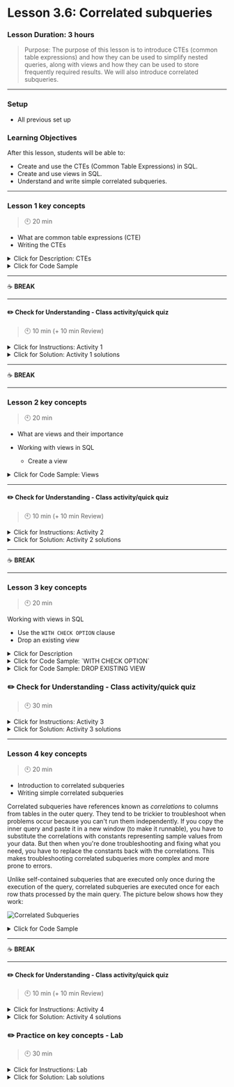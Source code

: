 # Lesson 3.6: Correlated subqueries

### Lesson Duration: 3 hours

> Purpose: The purpose of this lesson is to introduce CTEs (common table expressions) and how they can be used to simplify nested queries, along with views and how they can be used to store frequently required results. We will also introduce correlated subqueries.

---

### Setup

- All previous set up

### Learning Objectives

After this lesson, students will be able to:

- Create and use the CTEs (Common Table Expressions) in SQL.
- Create and use views in SQL.
- Understand and write simple correlated subqueries.

---

### Lesson 1 key concepts

> :clock10: 20 min

- What are common table expressions (CTE)
- Writing the CTEs

<details>
  <summary>Click for Description: CTEs </summary>

A **common table expression** is a named object that stores temporarily results of a query and it exists only within the execution scope of a single SQL statement. Here are some of the reasons for using the CTEs:

- Improves readability and performance of the query
- Helps in simplifying the queries
- Recursive CTEs can be used for hierarchical data (this is not in scope of this class though, but good to mention)

</details>

<details>
  <summary> Click for Code Sample </summary>

- A very simple example to show the general syntax
- The query after the `AS` keyword can be any query (from a simple to a very complex)

```sql
with cte_loan as (
  select * from bank.loan
)
select * from cte_loan
where status = 'B';
```

In this query, we want to find the total amount and total balance of each customer in the transactions table and then pull more information on those customers by using a join between the CTE and the account table:

```sql
with cte_transactions as (
  select account_id, sum(amount), sum(balance)
  from bank.trans
  group by account_id
)
select * from cte_transactions ct
join account a
on ct.account_id = a.account_id;
```

</details>

---

:coffee: **BREAK**

---

#### :pencil2: Check for Understanding - Class activity/quick quiz

> :clock10: 10 min (+ 10 min Review)

<details>
  <summary> Click for Instructions: Activity 1 </summary>

- Link to [activity 1](https://github.com/ironhack-edu/data_3.06_activities/blob/master/3.06_activity_1.md).

</details>

<details>
  <summary> Click for Solution: Activity 1 solutions </summary>

- Link to [activity 1 solution](https://gist.github.com/ironhack-edu/dcaa7ef25326ff996db1367058e3c9ba).

</details>

---

:coffee: **BREAK**

---

### Lesson 2 key concepts

> :clock10: 20 min

- What are views and their importance
- Working with views in SQL

  - Create a view

<details>
  <summary>Click for Code Sample: Views</summary>

<details>
  <summary> Click for Description: views and their importance </summary>

- Views are like virtual tables in the database that can be used for querying just like a regular table but they do not store any information permanently in them, like a table does; ie. a table occupies actual memory in the database but views don't.
- Views can be built with queries on a single or multiple tables.
- Reasons why views are a very useful tool:

      - *Security*: Different users can be given access to different sets of views and not the complete database for eg. different departments would need different access levels based on the sensitivity of the information (hospital database where information about patients health is not available to administration or finance)
      - *Query simplicity*: It can help write neater and simplified query by not using many levels of nesting.

</details>

- In this query, we are creating a view to find the current customers that might be risky in the future. For this we found the average balance for the current customers in category `C` and checked which are the customers that have balances more than the average balance for that status category:

```sql
create view running_contract_ok_balances as
with cte_running_contract_OK_balances  as (
  select *, amount-payments as Balance
  from bank.loan
  where status = 'C'
  order by Balance
)
select * from cte_running_contract_OK_balances
where Balance > (
  select avg(Balance)
  from cte_running_contract_OK_balances
)
order by Balance desc
limit 20;
```

</details>

---

#### :pencil2: Check for Understanding - Class activity/quick quiz

> :clock10: 10 min (+ 10 min Review)

<details>
  <summary> Click for Instructions: Activity 2 </summary>

- Link to [activity 2](https://github.com/ironhack-edu/data_3.06_activities/blob/master/3.06_activity_2.md).

</details>

<details>
  <summary> Click for Solution: Activity 2 solutions </summary>

- Link to [activity 2 solution](https://gist.github.com/ironhack-edu/f7c5f0998b05eaaac89d1d2d7b280d63).

</details>

---

:coffee: **BREAK**

---

### Lesson 3 key concepts

> :clock10: 20 min

Working with views in SQL

- Use the `WITH CHECK OPTION` clause
- Drop an existing view

<details>
  <summary> Click for Description </summary>

Views also allow database administrators to restrict data retrieval. Through MySQL views, it is also possible to update data in the underlying table. MySQL views, when used with the `WITH CHECK OPTION` allow for a safeguard mechanism against the data inserted into the underlying table.
Some of the points to keep in mind before updating data in a view are:

- The view should not have any aggregate clauses or function like `SUM`, `COUNT`, etc.
- The view should not have any right or left outer joins.
- The view should not have `UNION`, `GROUP BY`, `HAVING`, `DISTINCT` clauses.

The `WITH CHECK OPTION` prevents a view from updating or inserting rows that are not visible through it. In other words, whenever you update or insert a row of the base tables through a view, MySQL ensures that the insert or update operation is conformed with the definition of the view.

</details>

<details>
  <summary> Click for Code Sample: `WITH CHECK OPTION` </summary>

```sql
drop view if exists customer_status_D;

create view customer_status_D as
select * from bank.loan
where status = 'D'
with check option;
```

Or you can also use :

```sql
create or replace view customer_status_D as
select * from bank.loan
where status = 'D'
with check option;
```

Now if we try to insert new values in the table through the view, it doesn't work as the check is not met for status `D`:

```sql
select * from customer_status_D;

insert into customer_status_D values (0000, 00000, 987398, 00000, 60, 00000, 'C');
```

But, in this case we have removed the `WITH CHECK OPTION` and now, if we try to insert new values in the table through the view, it works even if the status `D` condition is not met:

```sql
create or replace view customer_status_D as
select * from bank.loan
where status = 'D';

select * from customer_status_D;

insert into customer_status_D values (0000, 00000, 987398, 00000, 60, 00000, 'C');

select * from  bank.loan
order by loan_id;
```

</details>

<details>
  <summary> Click for Code Sample: DROP EXISTING VIEW </summary>

```sql
drop view if exists customer_status_D;
```

</details>

### :pencil2: Check for Understanding - Class activity/quick quiz

> :clock10: 30 min

<details>
  <summary> Click for Instructions: Activity 3 </summary>

- Link to [activity 3](https://github.com/ironhack-edu/data_3.06_activities/blob/master/3.06_activity_3.md).

</details>

<details>
  <summary> Click for Solution: Activity 3 solutions </summary>

- Link to [activity 3 solution](https://gist.github.com/ironhack-edu/fb93b5d1b635631c2a80d495620ee5c8).

</details>

---

### Lesson 4 key concepts

> :clock10: 20 min

- Introduction to correlated subqueries
- Writing simple correlated subqueries

Correlated subqueries have references known as _correlations_ to columns from tables in the outer query. They tend to be trickier to troubleshoot when problems occur because you can't run them independently. If you copy the inner query and paste it in a new window (to make it runnable), you have to substitute the correlations with constants representing sample values from your data. But then when you're done troubleshooting and fixing what you need, you have to replace the constants back with the correlations. This makes troubleshooting correlated subqueries more complex and more prone to errors.

Unlike self-contained subqueries that are executed only once during the execution of the query, correlated subqueries are executed once for each row thats processed by the main query. The picture below shows how they work:

![Correlated Subqueries](https://education-team-2020.s3-eu-west-1.amazonaws.com/data-analytics/3.6-correlated_subqueries.png)

<details>
  <summary> Click for Code Sample</summary>

Here we will try to build on the same example that we looked at for self-contained subquery. We extracted the results only for those customers whose loan amount was greater than the average. Here is the self-contained subquery:

```sql
select * from bank.loan
where amount > (
  select avg(amount)
  from bank.loan
)
order by amount desc
limit 10;
```

Now we want to find those customers whose loan amounts are greater than the average but only within the same status group; ie. we want to find those averages by each group and simultaneously compare the loan amount of that customer with its status group's average.

```sql
select * from bank.loan l1
where amount > (
  select avg(amount)
  from bank.loan l2
  where l1.status = l2.status
)
order by amount desc;
```

</details>

---

:coffee: **BREAK**

---

#### :pencil2: Check for Understanding - Class activity/quick quiz

> :clock10: 10 min (+ 10 min Review)

<details>
  <summary> Click for Instructions: Activity 4 </summary>

- Link to [activity 4](https://github.com/ironhack-edu/data_3.06_activities/blob/master/3.06_activity_4.md).

</details>

<details>
  <summary>Click for Solution: Activity 4 solutions</summary>

- Link to [activity 4 solution](https://gist.github.com/ironhack-edu/4a3cadbe07596f407fac3a3a6d8de9fe).

</details>

### :pencil2: Practice on key concepts - Lab

> :clock10: 30 min

<details>
  <summary> Click for Instructions: Lab </summary>

- Link to the lab: [https://github.com/ironhack-labs/lab-sql-advanced-queries](https://github.com/ironhack-labs/lab-sql-advanced-queries)

</details>

<details>
  <summary>Click for Solution: Lab solutions</summary>

- Link to the [lab solution](https://gist.github.com/ironhack-edu/beb761fe0dadf271e2d2ddb4d0b9f9fc).

</details>
